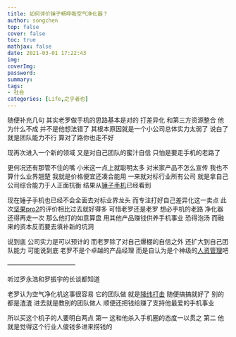 ```yaml
---
title: 如何评价锤子畅呼吸空气净化器？
author: songchen
top: false
cover: false
toc: true
mathjax: false
date: 2021-03-01 17:22:43
img:
coverImg:
password:
summary:
tags:
- 社会
categories: [Life,之乎者也]
---
```


随便补充几句 其实老罗做手机的思路基本是对的 打差异化 和第三方资源整合 他为什么不成 并不是他想法错了 其根本原因就是一个小公司总体实力太弱了 说白了就是团队能力不行 算对了路你也走不好

现再次进入一个新的领域 又是对自己团队的蜜汁自信 只怕是要走手机的老路了

更何况还有那管不住的嘴 小米这一点上就聪明太多 对米家产品不怎么宣传 我也不算什么业界翘楚 我就是价格便宜还凑合能用 一来就对标行业所有公司 就是拿自己公司综合能力于人正面抗衡 结果从[锤子手机](https://www.zhihu.com/search?q=%E9%94%A4%E5%AD%90%E6%89%8B%E6%9C%BA&search_source=Entity&hybrid_search_source=Entity&hybrid_search_extra=%7B%22sourceType%22%3A%22answer%22%2C%22sourceId%22%3A256967613%7D)已经看到

现在锤子手机也已经不会全面去对标业界龙头 而专注打好自己差异化这一卖点 此次[坚果pro2](https://www.zhihu.com/search?q=%E5%9D%9A%E6%9E%9Cpro2&search_source=Entity&hybrid_search_source=Entity&hybrid_search_extra=%7B%22sourceType%22%3A%22answer%22%2C%22sourceId%22%3A256967613%7D)的评价相比过去就好得多 可惜老罗还是老罗 想必手机的老路 净化器 还得再走一次 那么他打的如意算盘 用其他产品赚钱供养手机事业 恐得泡汤 而融来的资本反而要去填补新的坑洞

说到底 公司实力是可以预计的 而老罗除了对自己爆棚的自信之外 还扩大到自己团队能力 可能说到底 老罗不是个卓越的产品经理 而是自认为是个神级的[人资管理](https://www.zhihu.com/search?q=%E4%BA%BA%E8%B5%84%E7%AE%A1%E7%90%86&search_source=Entity&hybrid_search_source=Entity&hybrid_search_extra=%7B%22sourceType%22%3A%22answer%22%2C%22sourceId%22%3A256967613%7D)吧

———————————

听过罗永浩和罗振宇的长谈都知道

老罗认为空气净化机这事很容易 它的团队做 就是[降纬打击](https://www.zhihu.com/search?q=%E9%99%8D%E7%BA%AC%E6%89%93%E5%87%BB&search_source=Entity&hybrid_search_source=Entity&hybrid_search_extra=%7B%22sourceType%22%3A%22answer%22%2C%22sourceId%22%3A256967613%7D) 随便搞搞就好了 别的都是渣渣 进去就是教别的团队做人 顺便还把钱给赚了支持他最爱的手机事业

所以买这个机子的人要明白两点 第一 这和他杀入手机圈的态度一以贯之 第二 他就是觉得这个行业人傻钱多进来捞钱的